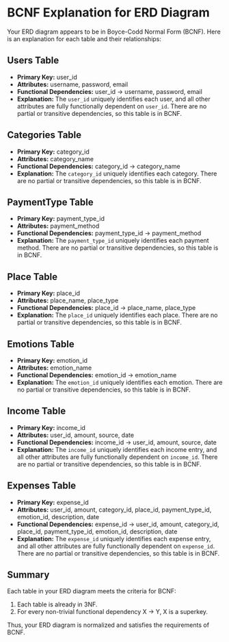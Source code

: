 # BCNF Explanation for ERD Diagram

Your ERD diagram appears to be in Boyce-Codd Normal Form (BCNF). Here is an explanation for each table and their relationships:

## Users Table

- **Primary Key:** user_id
- **Attributes:** username, password, email
- **Functional Dependencies:** user_id -> username, password, email
- **Explanation:** The `user_id` uniquely identifies each user, and all other attributes are fully functionally dependent on `user_id`. There are no partial or transitive dependencies, so this table is in BCNF.

## Categories Table

- **Primary Key:** category_id
- **Attributes:** category_name
- **Functional Dependencies:** category_id -> category_name
- **Explanation:** The `category_id` uniquely identifies each category. There are no partial or transitive dependencies, so this table is in BCNF.

## PaymentType Table

- **Primary Key:** payment_type_id
- **Attributes:** payment_method
- **Functional Dependencies:** payment_type_id -> payment_method
- **Explanation:** The `payment_type_id` uniquely identifies each payment method. There are no partial or transitive dependencies, so this table is in BCNF.

## Place Table

- **Primary Key:** place_id
- **Attributes:** place_name, place_type
- **Functional Dependencies:** place_id -> place_name, place_type
- **Explanation:** The `place_id` uniquely identifies each place. There are no partial or transitive dependencies, so this table is in BCNF.

## Emotions Table

- **Primary Key:** emotion_id
- **Attributes:** emotion_name
- **Functional Dependencies:** emotion_id -> emotion_name
- **Explanation:** The `emotion_id` uniquely identifies each emotion. There are no partial or transitive dependencies, so this table is in BCNF.

## Income Table

- **Primary Key:** income_id
- **Attributes:** user_id, amount, source, date
- **Functional Dependencies:** income_id -> user_id, amount, source, date
- **Explanation:** The `income_id` uniquely identifies each income entry, and all other attributes are fully functionally dependent on `income_id`. There are no partial or transitive dependencies, so this table is in BCNF.

## Expenses Table

- **Primary Key:** expense_id
- **Attributes:** user_id, amount, category_id, place_id, payment_type_id, emotion_id, description, date
- **Functional Dependencies:** expense_id -> user_id, amount, category_id, place_id, payment_type_id, emotion_id, description, date
- **Explanation:** The `expense_id` uniquely identifies each expense entry, and all other attributes are fully functionally dependent on `expense_id`. There are no partial or transitive dependencies, so this table is in BCNF.

## Summary

Each table in your ERD diagram meets the criteria for BCNF:
1. Each table is already in 3NF.
2. For every non-trivial functional dependency X -> Y, X is a superkey.

Thus, your ERD diagram is normalized and satisfies the requirements of BCNF.
